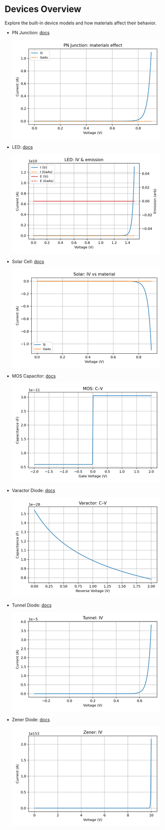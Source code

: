 # Devices Overview

Explore the built-in device models and how materials affect their behavior.

- PN Junction: [docs](pn_junction.md)

  ![PN](../images/pn_materials.png)

- LED: [docs](led.md)

  ![LED](../images/led_materials.png)

- Solar Cell: [docs](solar_cell.md)

  ![Solar](../images/solar_materials.png)

- MOS Capacitor: [docs](mos_capacitor.md)

  ![MOS](../images/mos_cv.png)

- Varactor Diode: [docs](varactor_diode.md)

  ![Varactor](../images/varactor_cv.png)

- Tunnel Diode: [docs](tunnel_diode.md)

  ![Tunnel](../images/tunnel_iv.png)

- Zener Diode: [docs](zener_diode.md)

  ![Zener](../images/zener_iv.png)
